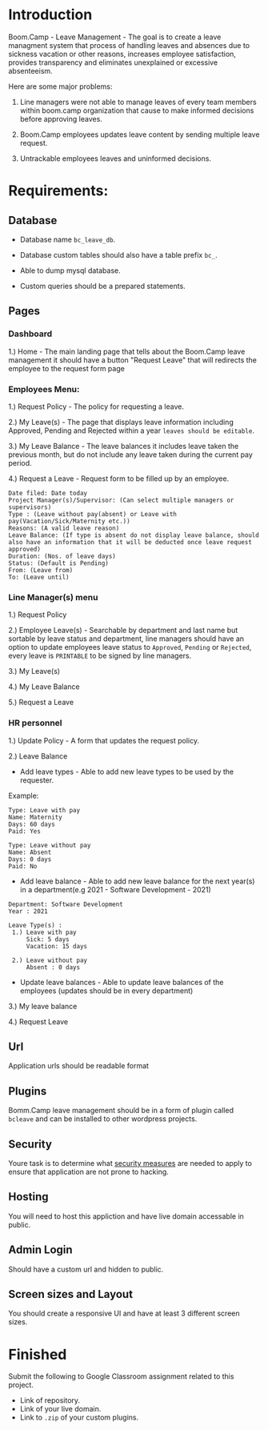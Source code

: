 # Introduction

Boom.Camp - Leave Management - The goal is to create a leave managment system that process of handling leaves and absences due to sickness vacation or other reasons, increases employee satisfaction, provides transparency and eliminates unexplained or excessive absenteeism.

Here are some major problems:

1. Line managers were not able to manage leaves of every team members within boom.camp organization that cause to make informed decisions before approving leaves.

2. Boom.Camp employees updates leave content by sending multiple leave request. 

3. Untrackable employees leaves and uninformed decisions.


# Requirements:

## Database

* Database name `bc_leave_db`.

* Database custom tables should also have a table prefix `bc_`.

* Able to dump mysql database. 

* Custom queries should be a prepared statements.

## Pages


### Dashboard

1.) Home - The main landing page that tells about the Boom.Camp leave management it should have a button "Request Leave" that will redirects the employee to the request form page


### Employees Menu:
	
1.) Request Policy - The policy for requesting a leave.

2.) My Leave(s) - The page that displays leave information including Approved, Pending and Rejected within a year `leaves should be editable`.

3.) My Leave Balance - The leave balances it includes leave taken the previous month, but do not include any leave taken during the current pay period.

4.) Request a Leave - Request form to be filled up by an employee.

```
Date filed: Date today 
Project Manager(s)/Supervisor: (Can select multiple managers or supervisors)
Type : (Leave without pay(absent) or Leave with pay(Vacation/Sick/Maternity etc.))
Reasons: (A valid leave reason)
Leave Balance: (If type is absent do not display leave balance, should also have an information that it will be deducted once leave request approved)
Duration: (Nos. of leave days)
Status: (Default is Pending)
From: (Leave from)
To: (Leave until)
```

### Line Manager(s) menu

1.) Request Policy

2.) Employee Leave(s) - Searchable by department and last name but sortable by leave status and department, line managers should have an option to update employees leave status to `Approved`, `Pending` or `Rejected`, every leave is `PRINTABLE` to be signed by line managers.

3.) My Leave(s)

4.) My Leave Balance 	

5.) Request a Leave


### HR personnel

1.) Update Policy - A form that updates the request policy.

2.) Leave Balance 

* Add leave types - Able to add new leave types to be used by the requester.

Example: 

```
Type: Leave with pay
Name: Maternity
Days: 60 days
Paid: Yes

Type: Leave without pay
Name: Absent
Days: 0 days
Paid: No
```

* Add leave balance - Able to add new leave balance for the next year(s) in a department(e.g 2021 - Software Development - 2021)

```
Department: Software Development
Year : 2021

Leave Type(s) :
 1.) Leave with pay 
     Sick: 5 days
     Vacation: 15 days
     
 2.) Leave without pay
     Absent : 0 days
```

* Update leave balances - Able to update leave balances of the employees (updates should be in every department)
		
3.) My leave balance 	

4.) Request Leave


## Url

Application urls should be readable format

## Plugins

Bomm.Camp leave management should be in a form of plugin called `bcleave` and can be installed to other wordpress projects.

## Security

Youre task is to determine what [security measures](https://secure.wphackedhelp.com/blog/wordpress-security-checklist-guide/) are needed to apply to ensure that application are not prone to hacking.

## Hosting

You will need to host this appliction and have live domain accessable in public.

## Admin Login

Should have a custom url and hidden to public.

## Screen sizes and Layout

You should create a responsive UI and have at least 3 different screen sizes.

# Finished

Submit the following to Google Classroom assignment related to this project.

* Link of repository.
* Link of your live domain.
* Link to `.zip` of your custom plugins.

